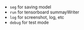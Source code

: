 * `seg` for saving model
* `run` for tensorboard summayWriter
* `log` for screenshot, log, etc
* `debug` for test mode
